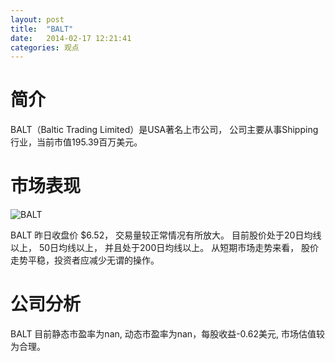 ```yaml
---
layout: post
title:  "BALT"
date:   2014-02-17 12:21:41
categories: 观点
---
```


# 简介
BALT（Baltic Trading Limited）是USA著名上市公司，
公司主要从事Shipping行业，当前市值195.39百万美元。

# 市场表现

![BALT](http://finviz.com/chart.ashx?t=BALT&ty=c&ta=1&p=d&s=l)

BALT 昨日收盘价 $6.52，
交易量较正常情况有所放大。
目前股价处于20日均线以上，
50日均线以上，
并且处于200日均线以上。
从短期市场走势来看，
股价走势平稳，投资者应减少无谓的操作。

# 公司分析
BALT 目前静态市盈率为nan, 动态市盈率为nan，每股收益-0.62美元,
市场估值较为合理。
